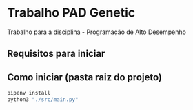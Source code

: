 # Trabalho PAD Genetic

Trabalho para a disciplina - Programação de Alto Desempenho

## Requisitos para iniciar

## Como iniciar (pasta raiz do projeto)

```bash
pipenv install
python3 "./src/main.py"
```
